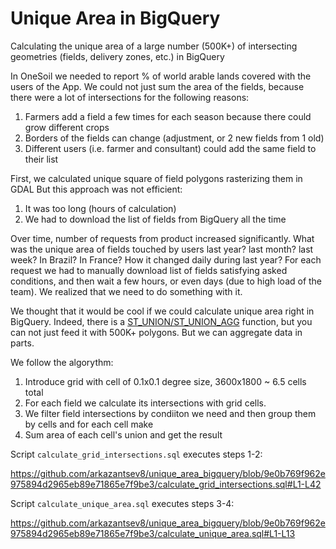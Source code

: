 # Unique Area in BigQuery
Calculating the unique area of a large number (500K+) of intersecting geometries (fields, delivery zones, etc.) in BigQuery

In OneSoil we needed to report % of world arable lands covered with the users of the App. We could not just sum the area of the fields, because there were a lot of intersections for the following reasons:
1. Farmers add a field a few times for each season because there could grow different crops
2. Borders of the fields can change (adjustment, or 2 new fields from 1 old)
3. Different users (i.e. farmer and consultant) could add the same field to their list

First, we calculated unique square of field polygons rasterizing them in GDAL
But this approach was not efficient:
1. It was too long (hours of calculation)
2. We had to download the list of fields from BigQuery all the time

Over time, number of requests from product increased significantly. What was the unique area of fields touched by users last year? last month? last week? In Brazil? In France? How it changed daily during last year?
For each request we had to manually download list of fields satisfying asked conditions, and then wait a few hours, or even days (due to high load of the team). We realized that we need to do something with it.

We thought that it would be cool if we could calculate unique area right in BigQuery. Indeed, there is a [ST_UNION/ST_UNION_AGG](https://cloud.google.com/bigquery/docs/reference/standard-sql/geography_functions#st_union) function, but you can not just feed it with 500K+ polygons. But we can aggregate data in parts.

We follow the algorythm: 
1. Introduce grid with cell of 0.1x0.1 degree size, 3600x1800 ~ 6.5 cells total
2. For each field we calculate its intersections with grid cells.
3. We filter field intersections by condiiton we need and then group them by cells and for each cell make
4. Sum area of each cell's union and get the result

Script `calculate_grid_intersections.sql` executes steps 1-2:

https://github.com/arkazantsev8/unique_area_bigquery/blob/9e0b769f962e975894d2965eb89e71865e7f9be3/calculate_grid_intersections.sql#L1-L42

Script `calculate_unique_area.sql` executes steps 3-4:

https://github.com/arkazantsev8/unique_area_bigquery/blob/9e0b769f962e975894d2965eb89e71865e7f9be3/calculate_unique_area.sql#L1-L13




